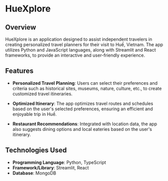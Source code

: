 # HueXplore

## Overview
HueXplore is an application designed to assist independent travelers in creating personalized travel planners for their visit to Huế, Vietnam. The app utilizes Python and JavaScript languages, along with Streamlit and React frameworks, to provide an interactive and user-friendly experience.

## Features
- **Personalized Travel Planning**: Users can select their preferences and criteria such as historical sites, museums, nature, culture, etc., to create customized travel itineraries.
  
- **Optimized Itinerary**: The app optimizes travel routes and schedules based on the user's selected preferences, ensuring an efficient and enjoyable trip in Huế.

- **Restaurant Recommendations**: Integrated with location data, the app also suggests dining options and local eateries based on the user's itinerary.

## Technologies Used
- **Programming Language**: Python, TypeScript
- **Framework/Library**: Streamlit, React
- **Database**: MongoDB
